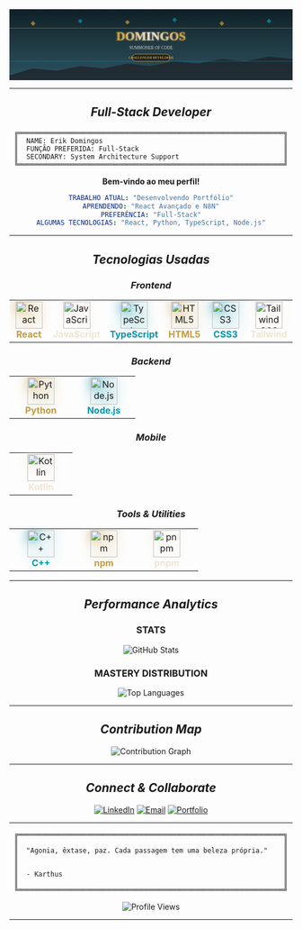 <div align="center">

<!-- BANNER PRINCIPAL LEAGUE OF LEGENDS -->
<svg width="100%" height="300" viewBox="0 0 1200 300" xmlns="http://www.w3.org/2000/svg">
  <defs>
    <linearGradient id="riftGradient" x1="0%" y1="0%" x2="0%" y2="100%">
      <stop offset="0%" style="stop-color:#0F2027;stop-opacity:1" />
      <stop offset="50%" style="stop-color:#203A43;stop-opacity:1" />
      <stop offset="100%" style="stop-color:#2C5364;stop-opacity:1" />
    </linearGradient>
    <linearGradient id="goldGlow" x1="0%" y1="0%" x2="100%" y2="0%">
      <stop offset="0%" style="stop-color:#C89B3C;stop-opacity:1" />
      <stop offset="50%" style="stop-color:#F0E6D2;stop-opacity:1" />
      <stop offset="100%" style="stop-color:#C89B3C;stop-opacity:1" />
    </linearGradient>
    <linearGradient id="blueGlow" x1="0%" y1="0%" x2="100%" y2="0%">
      <stop offset="0%" style="stop-color:#0596AA;stop-opacity:1" />
      <stop offset="50%" style="stop-color:#1E2328;stop-opacity:1" />
      <stop offset="100%" style="stop-color:#0596AA;stop-opacity:1" />
    </linearGradient>
    <filter id="glow">
      <feGaussianBlur stdDeviation="4" result="coloredBlur"/>
      <feMerge> 
        <feMergeNode in="coloredBlur"/>
        <feMergeNode in="SourceGraphic"/>
      </feMerge>
    </filter>
  </defs>
  
  <!-- Background -->
  <rect width="100%" height="100%" fill="url(#riftGradient)"/>
  
  <!-- Decorative Elements -->
  <polygon points="0,280 100,250 200,260 300,240 400,250 500,230 600,240 700,220 800,230 900,210 1000,220 1100,200 1200,210 1200,300 0,300" fill="#1E2328" opacity="0.8"/>
  
  <!-- Rift Lines -->
  <line x1="0" y1="80" x2="1200" y2="80" stroke="#C89B3C" stroke-width="2" opacity="0.6"/>
  <line x1="0" y1="220" x2="1200" y2="220" stroke="#0596AA" stroke-width="2" opacity="0.6"/>
  
  <!-- Decorative Diamonds -->
  <polygon points="100,50 110,60 100,70 90,60" fill="#C89B3C" opacity="0.7"/>
  <polygon points="300,40 310,50 300,60 290,50" fill="#0596AA" opacity="0.7"/>
  <polygon points="500,45 510,55 500,65 490,55" fill="#C89B3C" opacity="0.7"/>
  <polygon points="700,35 710,45 700,55 690,45" fill="#0596AA" opacity="0.7"/>
  <polygon points="900,50 910,60 900,70 890,60" fill="#C89B3C" opacity="0.7"/>
  <polygon points="1100,40 1110,50 1100,60 1090,50" fill="#0596AA" opacity="0.7"/>
  
  <!-- Main Title -->
  <text x="600" y="130" font-family="'Cinzel', serif" font-size="52" font-weight="bold" text-anchor="middle" fill="url(#goldGlow)" filter="url(#glow)">
    DOMINGOS
  </text>
  
  <!-- Subtitle -->
  <text x="600" y="170" font-family="'Cinzel', serif" font-size="18" text-anchor="middle" fill="#F0E6D2" opacity="0.9">
    SUMMONER OF CODE
  </text>
  
  <!-- Rank Badge -->
  <rect x="520" y="190" width="160" height="30" rx="15" fill="#1E2328" stroke="#C89B3C" stroke-width="2"/>
  <text x="600" y="210" font-family="'Cinzel', serif" font-size="14" font-weight="bold" text-anchor="middle" fill="#C89B3C">
    CHALLENGER DEVELOPER
  </text>
</svg>

---

## *Full-Stack Developer*

```
╔══════════════════════════════════════════════════════════════════╗
║  NAME: Erik Domingos                                             ║
║  FUNÇÃO PREFERIDA: Full-Stack                                    ║
║  SECONDARY: System Architecture Support                          ║
╚══════════════════════════════════════════════════════════════════╝
```

**Bem-vindo ao meu perfil!** 

```yaml
TRABALHO ATUAL: "Desenvolvendo Portfólio"
APRENDENDO: "React Avançado e N8N"
PREFERÊNCIA: "Full-Stack"
ALGUMAS TECNOLOGIAS: "React, Python, TypeScript, Node.js"
```

---

## *Tecnologias Usadas*

<div align="center">

### *Frontend*
<table>
<tr>
<td align="center" width="96">
<img src="https://cdn.jsdelivr.net/gh/devicons/devicon/icons/react/react-original.svg" width="48" height="48" alt="React" style="filter: drop-shadow(0 0 10px #C89B3C);"/>
<br><span style="color: #C89B3C;"><strong>React</strong></span>
</td>
<td align="center" width="96">
<img src="https://cdn.jsdelivr.net/gh/devicons/devicon/icons/javascript/javascript-original.svg" width="48" height="48" alt="JavaScript" style="filter: drop-shadow(0 0 10px #F0E6D2);"/>
<br><span style="color: #F0E6D2;"><strong>JavaScript</strong></span>
</td>
<td align="center" width="96">
<img src="https://cdn.jsdelivr.net/gh/devicons/devicon/icons/typescript/typescript-original.svg" width="48" height="48" alt="TypeScript" style="filter: drop-shadow(0 0 10px #0596AA);"/>
<br><span style="color: #0596AA;"><strong>TypeScript</strong></span>
</td>
<td align="center" width="96">
<img src="https://cdn.jsdelivr.net/gh/devicons/devicon/icons/html5/html5-original.svg" width="48" height="48" alt="HTML5" style="filter: drop-shadow(0 0 10px #C89B3C);"/>
<br><span style="color: #C89B3C;"><strong>HTML5</strong></span>
</td>
<td align="center" width="96">
<img src="https://cdn.jsdelivr.net/gh/devicons/devicon/icons/css3/css3-original.svg" width="48" height="48" alt="CSS3" style="filter: drop-shadow(0 0 10px #0596AA);"/>
<br><span style="color: #0596AA;"><strong>CSS3</strong></span>
</td>
<td align="center" width="96">
<img src="https://cdn.jsdelivr.net/gh/devicons/devicon/icons/tailwindcss/tailwindcss-original.svg" width="48" height="48" alt="TailwindCSS" style="filter: drop-shadow(0 0 10px #F0E6D2);"/>
<br><span style="color: #F0E6D2;"><strong>Tailwind</strong></span>
</td>
</tr>
</table>

### *Backend*
<table>
<tr>
<td align="center" width="96">
<img src="https://cdn.jsdelivr.net/gh/devicons/devicon/icons/python/python-original.svg" width="48" height="48" alt="Python" style="filter: drop-shadow(0 0 10px #C89B3C);"/>
<br><span style="color: #C89B3C;"><strong>Python</strong></span>
</td>
<td align="center" width="96">
<img src="https://cdn.jsdelivr.net/gh/devicons/devicon/icons/nodejs/nodejs-original.svg" width="48" height="48" alt="Node.js" style="filter: drop-shadow(0 0 10px #0596AA);"/>
<br><span style="color: #0596AA;"><strong>Node.js</strong></span>
</td>
</tr>
</table>

### *Mobile*
<table>
<tr>
<td align="center" width="96">
<img src="https://cdn.jsdelivr.net/gh/devicons/devicon/icons/kotlin/kotlin-original.svg" width="48" height="48" alt="Kotlin" style="filter: drop-shadow(0 0 10px #F0E6D2);"/>
<br><span style="color: #F0E6D2;"><strong>Kotlin</strong></span>
</td>
</tr>
</table>

### *Tools & Utilities*
<table>
<tr>
<td align="center" width="96">
<img src="https://cdn.jsdelivr.net/gh/devicons/devicon/icons/cplusplus/cplusplus-original.svg" width="48" height="48" alt="C++" style="filter: drop-shadow(0 0 10px #0596AA);"/>
<br><span style="color: #0596AA;"><strong>C++</strong></span>
</td>
<td align="center" width="96">
<img src="https://cdn.jsdelivr.net/gh/devicons/devicon/icons/npm/npm-original-wordmark.svg" width="48" height="48" alt="npm" style="filter: drop-shadow(0 0 10px #C89B3C);"/>
<br><span style="color: #C89B3C;"><strong>npm</strong></span>
</td>
<td align="center" width="96">
<img src="https://cdn.jsdelivr.net/gh/devicons/devicon/icons/pnpm/pnpm-original.svg" width="48" height="48" alt="pnpm" style="filter: drop-shadow(0 0 10px #F0E6D2);"/>
<br><span style="color: #F0E6D2;"><strong>pnpm</strong></span>
</td>
</tr>
</table>

</div>

---

## *Performance Analytics*

<div align="center">

### **STATS**

<img src="https://github-readme-stats.vercel.app/api?username=Domingos&show_icons=true&theme=transparent&title_color=C89B3C&icon_color=F0E6D2&text_color=CDBE91&bg_color=0F2027&border_color=C89B3C&hide_border=false&cache_seconds=14400" alt="GitHub Stats" />

### **MASTERY DISTRIBUTION**

<img src="https://github-readme-stats.vercel.app/api/top-langs/?username=Domingos&layout=compact&theme=transparent&title_color=C89B3C&text_color=CDBE91&bg_color=0F2027&border_color=C89B3C&hide_border=false&cache_seconds=14400" alt="Top Languages" />

</div>

---

## *Contribution Map*

<div align="center">

<img src="https://github-readme-activity-graph.vercel.app/graph?username=Domingos&bg_color=0F2027&color=CDBE91&line=C89B3C&point=F0E6D2&area=true&hide_border=true" alt="Contribution Graph" />

</div>

---

## *Connect & Collaborate*

<div align="center">

[![LinkedIn](https://img.shields.io/badge/LinkedIn-0077B5?style=for-the-badge&logo=linkedin&logoColor=white&color=0F2027&labelColor=C89B3C)](https://linkedin.com/in/seu-perfil)
[![Email](https://img.shields.io/badge/Email-D14836?style=for-the-badge&logo=gmail&logoColor=white&color=0F2027&labelColor=0596AA)](mailto:seu.email@exemplo.com)
[![Portfolio](https://img.shields.io/badge/Portfolio-FF5722?style=for-the-badge&logo=todoist&logoColor=white&color=0F2027&labelColor=F0E6D2)](https://seu-portfolio.com)

</div>

---

<div align="center">

```
╔══════════════════════════════════════════════════════════════════╗
║                                                                  ║
║  "Agonia, êxtase, paz. Cada passagem tem uma beleza própria."    ║
║                                                                  ║
║                                                                  ║
║  - Karthus                                                       ║
║                                                                  ║
╚══════════════════════════════════════════════════════════════════╝
```

<img src="https://komarev.com/ghpvc/?username=Domingos&color=C89B3C&style=for-the-badge&label=PROFILE+VISITS" alt="Profile Views" />

</div>

---

<div align="center">
</div>
